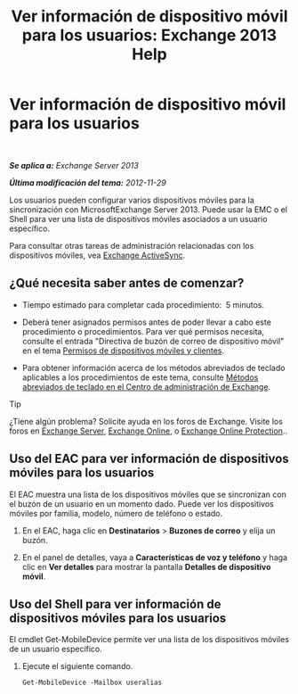 ﻿---
title: 'Ver información de dispositivo móvil para los usuarios: Exchange 2013 Help'
TOCTitle: Ver información de dispositivo móvil para los usuarios
ms:assetid: 4fd263c0-ad61-416c-bd68-339bf66605cf
ms:mtpsurl: https://technet.microsoft.com/es-es/library/Aa997974(v=EXCHG.150)
ms:contentKeyID: 49895622
ms.date: 04/23/2018
mtps_version: v=EXCHG.150
ms.translationtype: HT
---

# Ver información de dispositivo móvil para los usuarios

 

_**Se aplica a:** Exchange Server 2013_

_**Última modificación del tema:** 2012-11-29_

Los usuarios pueden configurar varios dispositivos móviles para la sincronización con MicrosoftExchange Server 2013. Puede usar la EMC o el Shell para ver una lista de dispositivos móviles asociados a un usuario específico.

Para consultar otras tareas de administración relacionadas con los dispositivos móviles, vea [Exchange ActiveSync](exchange-activesync-exchange-2013-help.md).

## ¿Qué necesita saber antes de comenzar?

  - Tiempo estimado para completar cada procedimiento:  5 minutos.

  - Deberá tener asignados permisos antes de poder llevar a cabo este procedimiento o procedimientos. Para ver qué permisos necesita, consulte el entrada "Directiva de buzón de correo de dispositivo móvil" en el tema [Permisos de dispositivos móviles y clientes](clients-and-mobile-devices-permissions-exchange-2013-help.md).

  - Para obtener información acerca de los métodos abreviados de teclado aplicables a los procedimientos de este tema, consulte [Métodos abreviados de teclado en el Centro de administración de Exchange](keyboard-shortcuts-in-the-exchange-admin-center-exchange-online-protection-help.md).


> [!TIP]
> ¿Tiene algún problema? Solicite ayuda en los foros de Exchange. Visite los foros en <A href="https://go.microsoft.com/fwlink/p/?linkid=60612">Exchange Server</A>, <A href="https://go.microsoft.com/fwlink/p/?linkid=267542">Exchange Online</A>, o <A href="https://go.microsoft.com/fwlink/p/?linkid=285351">Exchange Online Protection</A>..



## Uso del EAC para ver información de dispositivos móviles para los usuarios

El EAC muestra una lista de los dispositivos móviles que se sincronizan con el buzón de un usuario en un momento dado. Puede ver los dispositivos móviles por familia, modelo, número de teléfono o estado.

1.  En el EAC, haga clic en **Destinatarios** \> **Buzones de correo** y elija un buzón.

2.  En el panel de detalles, vaya a **Características de voz y teléfono** y haga clic en **Ver detalles** para mostrar la pantalla **Detalles de dispositivo móvil**.

## Uso del Shell para ver información de dispositivos móviles para los usuarios

El cmdlet Get-MobileDevice permite ver una lista de los dispositivos móviles de un usuario específico.

1.  Ejecute el siguiente comando.
    
        Get-MobileDevice -Mailbox useralias


